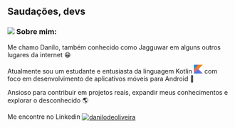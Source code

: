 ## Saudações, devs

### <img src="https://github.com/TheDudeThatCode/TheDudeThatCode/blob/master/Assets/Developer.gif" width="45px"> Sobre mim:

Me chamo Danilo, também conhecido como Jagguwar em alguns outros lugares da internet 😁

Atualmente sou um estudante e entusiasta da linguagem Kotlin <img src="https://raw.githubusercontent.com/DennisHartrampf/DennisHartrampf/master/img/kotlin.svg" alt="" height="20"> com foco em desenvolvimento de aplicativos móveis para Android 📲

Ansioso para contribuir em projetos reais, expandir meus conhecimentos e explorar o desconhecido 🌎

Me encontre no Linkedin <a href="https://www.linkedin.com/in/danilo-de-oliveira-1103/" target="blank"><img align="center" src="https://cdn.jsdelivr.net/npm/simple-icons@3.0.1/icons/linkedin.svg" alt="danilodeoliveira" height="22" width="22" /></a>&nbsp;



<!--
**jagguwar/jagguwar** is a ✨ _special_ ✨ repository because its `README.md` (this file) appears on your GitHub profile.

Here are some ideas to get you started:

- 🔭 I’m currently working on ...
- 🌱 I’m currently learning ...
- 👯 I’m looking to collaborate on ...
- 🤔 I’m looking for help with ...
- 💬 Ask me about ...
- 📫 How to reach me: ...
- 😄 Pronouns: ...
- ⚡ Fun fact: ...
-->
